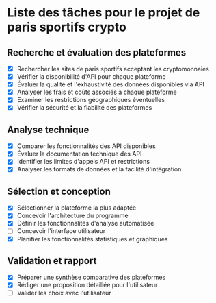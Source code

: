 # Liste des tâches pour le projet de paris sportifs crypto

## Recherche et évaluation des plateformes
- [x] Rechercher les sites de paris sportifs acceptant les cryptomonnaies
- [x] Vérifier la disponibilité d'API pour chaque plateforme
- [x] Évaluer la qualité et l'exhaustivité des données disponibles via API
- [x] Analyser les frais et coûts associés à chaque plateforme
- [x] Examiner les restrictions géographiques éventuelles
- [x] Vérifier la sécurité et la fiabilité des plateformes

## Analyse technique
- [x] Comparer les fonctionnalités des API disponibles
- [x] Évaluer la documentation technique des API
- [x] Identifier les limites d'appels API et restrictions
- [x] Analyser les formats de données et la facilité d'intégration

## Sélection et conception
- [x] Sélectionner la plateforme la plus adaptée
- [x] Concevoir l'architecture du programme
- [x] Définir les fonctionnalités d'analyse automatisée
- [ ] Concevoir l'interface utilisateur
- [x] Planifier les fonctionnalités statistiques et graphiques

## Validation et rapport
- [x] Préparer une synthèse comparative des plateformes
- [x] Rédiger une proposition détaillée pour l'utilisateur
- [ ] Valider les choix avec l'utilisateur
